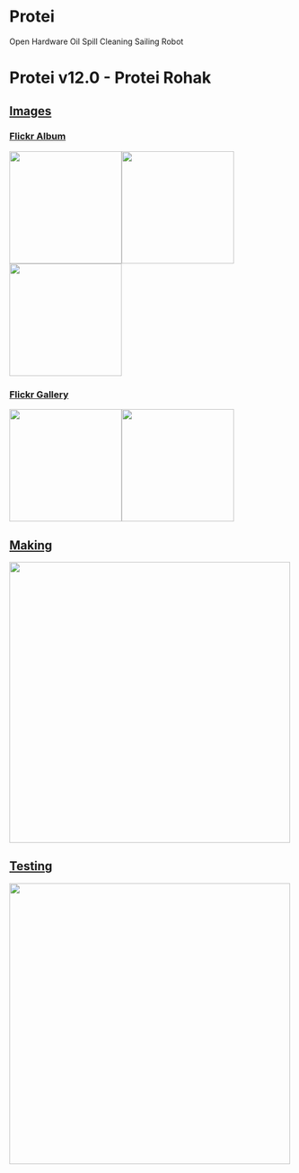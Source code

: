 # Protei
Open Hardware Oil Spill Cleaning Sailing Robot

# Protei v12.0 - Protei Rohak 

## [Images](https://www.flickr.com/photos/77868571@N03/albums/72157684488165694) 

### [Flickr Album](https://www.flickr.com/photos/77868571@N03/albums/72157684488165694)

<img src="https://c1.staticflickr.com/5/4412/35528578294_5a7509abd1_b.jpg" width="200px"><img src="https://c1.staticflickr.com/5/4387/36364310955_81f06dce3b_b.jpg" width="200px"><img src="https://c1.staticflickr.com/5/4354/36364325165_da5da45235_b.jpg" width="200px">


### [Flickr Gallery](https://www.flickr.com/photos/77868571@N03/galleries/72157684487211454/)

<img src="https://c1.staticflickr.com/5/4330/35485191904_e4c592886a_b.jpg" width="200px"><img src="https://c1.staticflickr.com/5/4324/35512352003_b9d0cb85c8_b.jpg" width="200px">



## [Making](https://www.youtube.com/watch?v=PAQ16yVeyIc)

[<img src="http://img.youtube.com/vi/PAQ16yVeyIc/0.jpg" width="500px">](https://www.youtube.com/watch?v=PAQ16yVeyIc)

## [Testing](https://www.youtube.com/watch?v=5ecuIcRUJYU)

[<img src="https://github.com/Scoutbots/Protei/blob/master/G_20170804_1303358.gif" width="500px">](https://www.youtube.com/watch?v=5ecuIcRUJYU)



